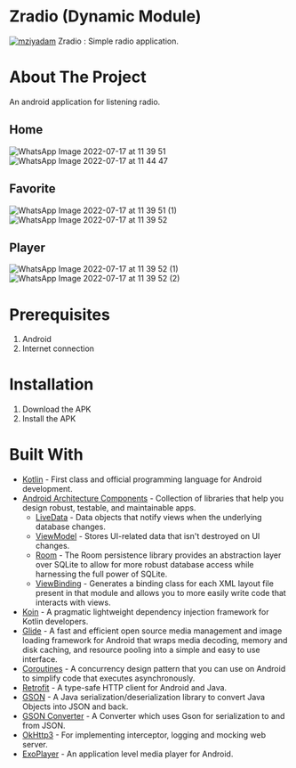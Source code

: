 <!--
<br />
<p align="center">
  <a href="#">
    <img src="https://user-images.githubusercontent.com/64635497/179383549-5726e3d3-1f29-4483-8e50-07dde79c8704.png">
  </a>
</p>
<br>
-->

# Zradio (Dynamic Module)
[![mziyadam](https://circleci.com/gh/mziyadam/ZRadio-dynamic-module.svg?style=svg)](https://circleci.com/gh/mziyadam/ZRadio-dynamic-module)
Zradio : Simple radio application.

# About The Project
An android application for listening radio.

## Home
![WhatsApp Image 2022-07-17 at 11 39 51](https://user-images.githubusercontent.com/64635497/179384271-0c490f14-bdf5-482e-b599-5ff4f432801e.jpeg)
![WhatsApp Image 2022-07-17 at 11 44 47](https://user-images.githubusercontent.com/64635497/179384289-c37cf63c-db33-4c91-a530-a2931b04ac36.jpeg)

## Favorite
![WhatsApp Image 2022-07-17 at 11 39 51 (1)](https://user-images.githubusercontent.com/64635497/179384293-878108fd-9140-41a3-8304-ad4bd73a54c0.jpeg)
![WhatsApp Image 2022-07-17 at 11 39 52](https://user-images.githubusercontent.com/64635497/179384294-11f28c79-13b1-4db5-ad5e-93ce8dfaecf0.jpeg)

## Player
![WhatsApp Image 2022-07-17 at 11 39 52 (1)](https://user-images.githubusercontent.com/64635497/179384298-b7bfdd69-d641-44a8-bd2d-b6d5b605ce70.jpeg)
![WhatsApp Image 2022-07-17 at 11 39 52 (2)](https://user-images.githubusercontent.com/64635497/179384299-2b77ff2f-aac5-4470-828e-6566d8b078d3.jpeg)

# Prerequisites
1. Android 
2. Internet connection
  
# Installation
1. Download the APK 
2. Install the APK

# Built With
- [Kotlin](https://kotlinlang.org/) - First class and official programming language for Android development.
- [Android Architecture Components](https://developer.android.com/topic/libraries/architecture) - Collection of libraries that help you design robust, testable, and maintainable apps.
  - [LiveData](https://developer.android.com/topic/libraries/architecture/livedata) - Data objects that notify views when the underlying database changes.
  - [ViewModel](https://developer.android.com/topic/libraries/architecture/viewmodel) - Stores UI-related data that isn't destroyed on UI changes.
  - [Room](https://developer.android.com/jetpack/androidx/releases/room) - The Room persistence library provides an abstraction layer over SQLite to allow for more robust database access while harnessing the full power of SQLite.
  - [ViewBinding](https://developer.android.com/topic/libraries/view-binding) - Generates a binding class for each XML layout file present in that module and allows you to more easily write code that interacts with views.
- [Koin](https://github.com/InsertKoinIO/koin) - A pragmatic lightweight dependency injection framework for Kotlin developers. 
- [Glide](https://github.com/bumptech/glide) - A fast and efficient open source media management and image loading framework for Android that wraps media decoding, memory and disk caching, and resource pooling into a simple and easy to use interface.
- [Coroutines](https://developer.android.com/kotlin/coroutines) - A concurrency design pattern that you can use on Android to simplify code that executes asynchronously.
- [Retrofit](https://square.github.io/retrofit/) - A type-safe HTTP client for Android and Java.
- [GSON](https://github.com/google/gson) - A Java serialization/deserialization library to convert Java Objects into JSON and back.
- [GSON Converter](https://github.com/square/retrofit/tree/master/retrofit-converters/gson) - A Converter which uses Gson for serialization to and from JSON.
- [OkHttp3](https://github.com/square/okhttp) -  For implementing interceptor, logging and mocking web server.
- [ExoPlayer](https://github.com/google/ExoPlayer) - An application level media player for Android.
